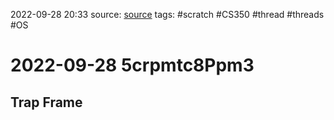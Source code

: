 2022-09-28 20:33
source: [source]()
tags: #scratch #CS350 #thread #threads #OS 

#  2022-09-28 5crpmtc8Ppm3

## Trap Frame
